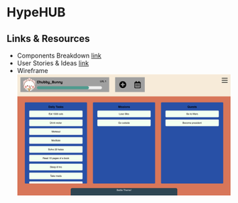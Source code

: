 # HypeHUB

## 

## Links & Resources

- Components Breakdown [link](https://github.com/diannegabriel/HypeHUB/blob/master/planning/components.md)
- User Stories & Ideas [link](https://trello.com/b/FZumAaTK/final-project)
- Wireframe ![link](https://github.com/diannegabriel/HypeHUB/blob/master/planning/wireframe/wireframe.png)